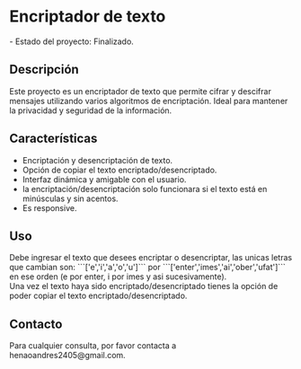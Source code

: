 <h1>Encriptador de texto</h1>
- Estado del proyecto: Finalizado.

<h2>Descripción</h2>
Este proyecto es un encriptador de texto que permite cifrar y descifrar mensajes utilizando varios algoritmos de encriptación. Ideal para mantener la privacidad y seguridad de la información.

<h2>Características</h2>
<ul>
  <li>Encriptación y desencriptación de texto.</li>
  <li>Opción de copiar el texto encriptado/desencriptado.</li>
  <li>Interfaz dinámica y amigable con el usuario.</li>
  <li>la encriptación/desencriptación solo funcionara si el texto está en minúsculas y sin acentos.</li>
  <li>Es responsive.</li>
</ul>

<h2>Uso</h2>
Debe ingresar el texto que desees encriptar o desencriptar, las unicas letras que cambian son:
```['e','i','a','o','u']``` por ```['enter','imes','ai','ober','ufat']``` en ese orden (e por enter, i por imes y asi sucesivamente).
<br>
Una vez el texto haya sido encriptado/desencriptado tienes la opción de poder copiar el texto encriptado/desencriptado.

<h2>Contacto</h2>
Para cualquier consulta, por favor contacta a henaoandres2405@gmail.com.
